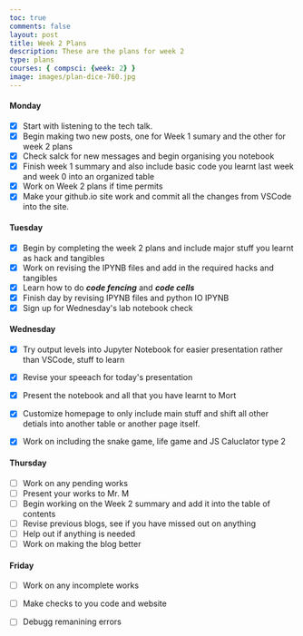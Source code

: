 ```yaml
---
toc: true
comments: false
layout: post
title: Week 2 Plans
description: These are the plans for week 2
type: plans
courses: { compsci: {week: 2} }
image: images/plan-dice-760.jpg
---
```


#### Monday
- [X] Start with listening to the tech talk.
- [X] Begin making two new posts, one for Week 1 sumary and the other for week 2 plans
- [X] Check salck for new messages and begin organising you notebook
- [X] Finish week 1 summary and also include basic code you learnt last week and week 0 into an organized table
- [X] Work on Week 2 plans if time permits
- [X] Make your github.io site work and commit all the changes from VSCode into the site.

#### Tuesday
- [X] Begin by completing the week 2 plans and include major stuff you learnt as hack and tangibles
- [X] Work on revising the IPYNB files and add in the required hacks and tangibles
- [X] Learn how to do ***code fencing*** and ***code cells***
- [X] Finish day by revising IPYNB files and python IO IPYNB
- [X] Sign up for Wednesday's lab notebook check

#### Wednesday
- [X] Try output levels into Jupyter Notebook for easier presentation rather than VSCode, stuff to learn
- [X] Revise your speeach for today's presentation
- [X] Present the notebook and all that you have learnt to Mort
- [X] Customize homepage to only include main stuff and shift all other detials into another table or another page itself.
- [X] Work on including the snake game, life game and JS Caluclator type 2


#### Thursday
- [ ] Work on any pending works
- [ ] Present your works to Mr. M
- [ ] Begin working on the Week 2 summary and add it into the table of contents
- [ ] Revise previous blogs, see if you have missed out on anything
- [ ] Help out if anything is needed
- [ ] Work on making the blog better

#### Friday
- [ ] Work on any incomplete works 
- [ ] Make checks to you code and website
- [ ] Debugg remanining errors

